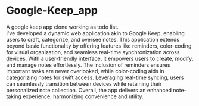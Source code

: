 # Google-Keep_app
A google keep app clone working as todo list.<br>I've developed a dynamic web application akin to Google Keep, enabling users to craft, categorize, and oversee notes. This application extends beyond basic functionality by offering features like reminders, color-coding for visual organization, and seamless real-time synchronization across devices. With a user-friendly interface, it empowers users to create, modify, and manage notes effortlessly. The inclusion of reminders ensures important tasks are never overlooked, while color-coding aids in categorizing notes for swift access. Leveraging real-time syncing, users can seamlessly transition between devices while retaining their personalized note collection. Overall, the app delivers an enhanced note-taking experience, harmonizing convenience and utility.
